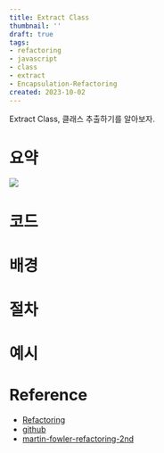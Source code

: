 ```yaml
---
title: Extract Class
thumbnail: ''
draft: true
tags:
- refactoring
- javascript
- class
- extract
- Encapsulation-Refactoring
created: 2023-10-02
---
```


Extract Class, 클래스 추출하기를 알아보자.

# 요약

![](Refactoring_29_ExtractClass_0.png)

# 코드

# 배경

# 절차

# 예시

# Reference

* [Refactoring](https://product.kyobobook.co.kr/detail/S000001810241)
* [github](https://github.com/WegraLee/Refactoring)
* [martin-fowler-refactoring-2nd](https://github.com/wickedwukong/martin-fowler-refactoring-2nd)
